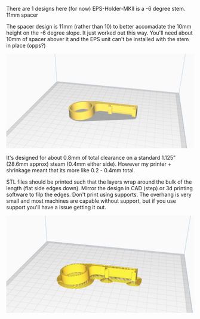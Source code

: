 There are 1 designs here (for now)
EPS-Holder-MKII is a -6 degree stem. 11mm spacer

The spacer design is 11mm (rather than 10) to better accomadate the 10mm height on the -6 degree slope. It just worked out this way. You'll need about 10mm of spacer abover it and the EPS unit can't be installed with the stem in place (opps?)

![Stem](/Stem/Images/Import.jpg "Stem")

It's designed for about 0.8mm of total clearance on a standard 1.125" (28.6mm approx) steam (0.4mm either side). However my printer + shrinkage meant that its more like 0.2 - 0.4mm total. 

STL files should be printed such that the layers wrap around the bulk of the length (flat side edges down). Mirror the design in CAD (step) or 3d printing software to filp the edges. Don't print using supports. The overhang is very small and most machines are capable without support, but if you use support you'll have a issue getting it out.

![Slice](/Stem/Images/Slice.jpg "Slice Orentiation")